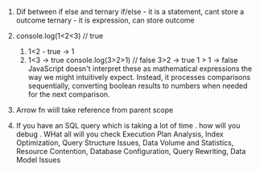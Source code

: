 1. Dif between if else and ternary
		if/else - it is a statement, cant store a outcome
		ternary - it is expression, can store outcome

2.  console.log(1<2<3) // true
	1. 1<2 - true -> 1
	2. 1<3 -> true
    console.log(3>2>1) // false
	    3>2 -> true
		 1 > 1 -> false
	 JavaScript doesn't interpret these as mathematical expressions the way we might intuitively expect. Instead, it processes comparisons sequentially, converting boolean results to numbers when needed for the next comparison.	 
	 
3.  Arrow fn wiill take reference from parent scope
4. If you have an SQL query which is taking a lot of time . how will you debug . WHat all will you check
	   Execution Plan Analysis, Index Optimization, Query Structure Issues, Data Volume and Statistics, Resource Contention, Database Configuration, Query Rewriting, Data Model Issues
